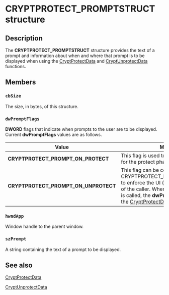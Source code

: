 # CRYPTPROTECT_PROMPTSTRUCT structure

## Description

The **CRYPTPROTECT_PROMPTSTRUCT** structure provides the text of a prompt and information about when and where that prompt is to be displayed when using the
[CryptProtectData](https://learn.microsoft.com/windows/desktop/api/dpapi/nf-dpapi-cryptprotectdata) and
[CryptUnprotectData](https://learn.microsoft.com/windows/desktop/api/dpapi/nf-dpapi-cryptunprotectdata) functions.

## Members

### `cbSize`

The size, in bytes, of this structure.

### `dwPromptFlags`

**DWORD** flags that indicate when prompts to the user are to be displayed. Current **dwPromptFlags** values are as follows.

| Value | Meaning |
| --- | --- |
| **CRYPTPROTECT_PROMPT_ON_PROTECT** | This flag is used to provide the prompt for the protect phase. |
| **CRYPTPROTECT_PROMPT_ON_UNPROTECT** | This flag can be combined with CRYPTPROTECT_PROMPT_ON_PROTECT to enforce the UI (user interface) policy of the caller. When [CryptUnprotectData](https://learn.microsoft.com/windows/desktop/api/dpapi/nf-dpapi-cryptunprotectdata) is called, the **dwPromptFlags** specified in the [CryptProtectData](https://learn.microsoft.com/windows/desktop/api/dpapi/nf-dpapi-cryptprotectdata) call are enforced. |

### `hwndApp`

Window handle to the parent window.

### `szPrompt`

A string containing the text of a prompt to be displayed.

## See also

[CryptProtectData](https://learn.microsoft.com/windows/desktop/api/dpapi/nf-dpapi-cryptprotectdata)

[CryptUnprotectData](https://learn.microsoft.com/windows/desktop/api/dpapi/nf-dpapi-cryptunprotectdata)